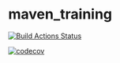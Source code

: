 # maven_training

[![Build Actions Status](https://github.com/Pridestaalker/maven_training/workflows/Build/badge.svg)](https://github.com/Pridestaalker/maven_training/actions)

[![codecov](https://codecov.io/gh/Pridestaalker/maven_training/branch/main/graph/badge.svg?token=H3OCP24188)](https://codecov.io/gh/Pridestaalker/maven_training)
